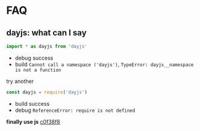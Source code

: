# FAQ

## dayjs: what can I say

```typescript
import * as dayjs from 'dayjs'
```

- debug success
- build `Cannot call a namespace ('dayjs')`, `TypeError: dayjs__namespace is not a function`

try another

```typescript
const dayjs = require('dayjs')
```

- build success
- debug `ReferenceError: require is not defined`

**finally use js** [c0f38f8](https://github.com/DrAugus/Augus/commit/c0f38f802693f358570c78730b5a4848d81609d8)

